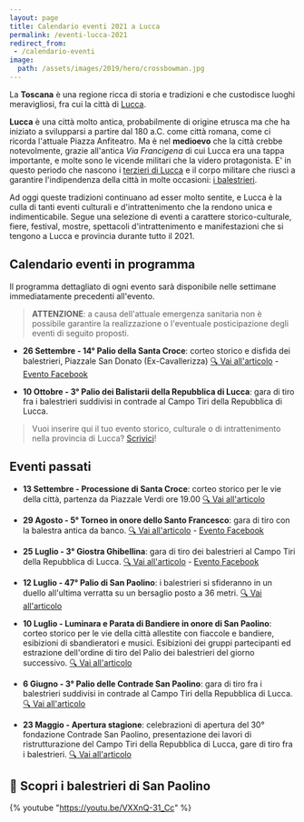 ```yaml
---
layout: page
title: Calendario eventi 2021 a Lucca
permalink: /eventi-lucca-2021
redirect_from:
 - /calendario-eventi
image:
  path: /assets/images/2019/hero/crossbowman.jpg
---
```


La **Toscana** è una regione ricca di storia e tradizioni e che custodisce
luoghi meravigliosi, fra cui la città di [Lucca](/lucca).

**Lucca** è una città molto antica, probabilmente di origine etrusca ma che ha
iniziato a svilupparsi a partire dal 180 a.C. come città romana, come ci ricorda
l'attuale Piazza Anfiteatro. Ma è nel **medioevo** che la città crebbe
notevolmente, grazie all'antica *Via Francigena* di cui Lucca era una tappa
importante, e molte sono le vicende militari che la videro protagonista. E' in
questo periodo che nascono i [terzieri di
Lucca](https://consanpaolino.org/terzieri-lucca) e il corpo militare che riuscì
a garantire l'indipendenza della città in molte occasioni: [i
balestrieri](/lucca-balestrieri-medioevo-storia).

Ad oggi queste tradizioni continuano ad esser molto sentite, e Lucca è la culla
di tanti eventi culturali e d'intrattenimento che la rendono unica e
indimenticabile. Segue una selezione di eventi a carattere storico-culturale,
fiere, festival, mostre, spettacoli d'intrattenimento e manifestazioni che si
tengono a Lucca e provincia durante tutto il 2021.

## Calendario eventi in programma

Il programma dettagliato di ogni evento sarà disponibile nelle settimane
immediatamente precedenti all'evento.

> **ATTENZIONE**: a causa dell'attuale emergenza sanitaria non è possibile
> garantire la realizzazione o l'eventuale posticipazione degli eventi di
> seguito proposti.

* **26 Settembre - 14° Palio della Santa Croce**: corteo storico e disfida dei
  balestrieri, Piazzale San Donato (Ex-Cavallerizza) [:mag: Vai
  all'articolo](/2021/palio-santa-croce) - [Evento
  Facebook](https://fb.me/e/2GlSS2voF)

* **10 Ottobre - 3° Palio dei Balistarii della Repubblica di Lucca**: gara di
  tiro fra i balestrieri suddivisi in contrade al Campo Tiri della Repubblica di
  Lucca.

> Vuoi inserire qui il tuo evento storico, culturale o di intrattenimento nella
> provincia di Lucca? [Scrivici](/contatti)!

## Eventi passati

* **13 Settembre - Processione di Santa Croce**: corteo storico per le vie della
  città, partenza da Piazzale Verdi ore 19.00 [:mag: Vai all'articolo](/2021/processione-santa-croce)

* **29 Agosto - 5° Torneo in onore dello Santo Francesco**: gara di tiro con la
  balestra antica da banco. [:mag: Vai
  all'articolo](/2021/5-torneo-santo-francesco) - [Evento
  Facebook](https://fb.me/e/1pOhYK2OZ)

* **25 Luglio - 3° Giostra Ghibellina**: gara di tiro dei balestrieri al Campo
  Tiri della Repubblica di Lucca. [:mag: Vai all'articolo](/2021/3a-giostra-ghibellina) - [Evento Facebook](https://fb.me/e/1EqY5hUP0)

* **12 Luglio - 47° Palio di San Paolino**: i balestrieri si sfideranno in un
  duello all'ultima verratta su un bersaglio posto a 36 metri. [:mag: Vai all'articolo](/2021/giorni-san-paolino)

* **10 Luglio - Luminara e Parata di Bandiere in onore di San Paolino**: corteo
  storico per le vie della città allestite con fiaccole e bandiere, esibizioni
  di sbandieratori e musici. Esibizioni dei gruppi partecipanti ed estrazione
  dell'ordine di tiro del Palio dei balestrieri del giorno successivo. [:mag: Vai all'articolo](/2021/giorni-san-paolino)

* **6 Giugno - 3° Palio delle Contrade San Paolino**: gara di tiro fra i
  balestrieri suddivisi in contrade al Campo Tiri della Repubblica di Lucca.
  [:mag: Vai all'articolo](/2021/3-palio-contrade-san-paolino)

* **23 Maggio - Apertura stagione**: celebrazioni di apertura del 30° fondazione
  Contrade San Paolino, presentazione dei lavori di ristrutturazione del Campo
  Tiri della Repubblica di Lucca, gare di tiro fra i balestrieri.
  [:mag: Vai all'articolo](/2021/evento-30esimo-contrade)
## 🎯 Scopri i balestrieri di San Paolino

{% youtube "https://youtu.be/VXXnQ-31_Cc" %}
